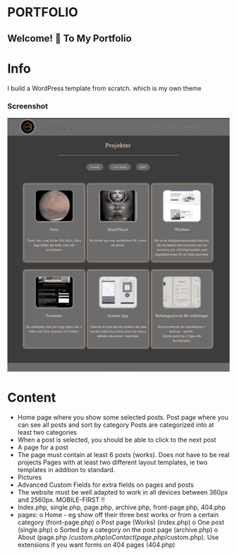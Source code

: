 # PORTFOLIO
## Welcome! 👋 To My Portfolio

# Info
I build a WordPress template from scratch. which is my own theme

### Screenshot
![](/img/screenshot.jpg)

# Content

- Home page where you show some selected posts.
    Post page where you can see all posts and sort by category
    Posts are categorized into at least two categories
- When a post is selected, you should be able to click to the next post
- A page for a post
- The page must contain at least 6 posts (works). Does not have to be real projects
    Pages with at least two different layout templates, ie two templates in addition to standard.
- Pictures
- Advanced Custom Fields for extra fields on pages and posts
- The website must be well adapted to work in all devices between 360px and
    2560px. MOBILE-FIRST !!
- Index.php, single.php, page.php, archive.php, front-page.php, 404.php
-  pages:
    o Home - eg show off their three best works or from a certain category
    (front-page.php)
    o Post page (Works) (index.php)
    o One post (single.php)
    o Sorted by a category on the post page (archive.php)
    o About (page.php /$custom.php)
    o Contact (page.php /$custom.php). Use extensions if you want forms
    on 404 pages (404.php)